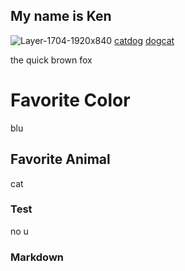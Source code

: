 ## My name is Ken

![Layer-1704-1920x840](https://user-images.githubusercontent.com/59803854/76431806-19eabf80-6380-11ea-870c-0877dd80fba3.jpg)
[catdog](https://icatcare.org/app/uploads/2018/06/Layer-1704-1920x840.jpg)
[dogcat](Layer-1704-1920x840.jpg)

the quick brown fox

# Favorite Color
blu
## Favorite Animal
cat
### Test
no u
### Markdown
